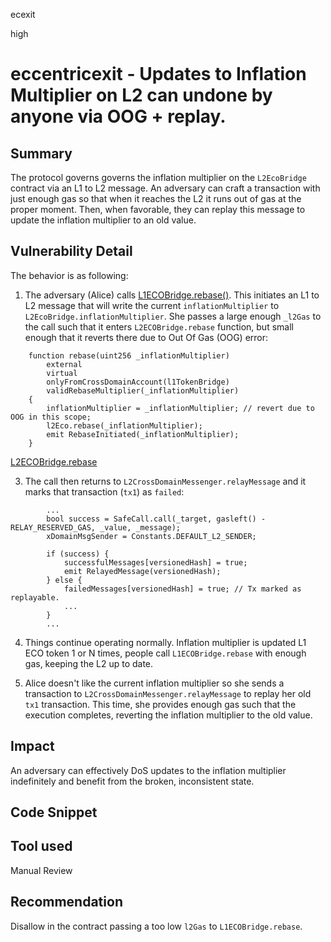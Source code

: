 ecexit

high

# eccentricexit - Updates to Inflation Multiplier on L2 can undone by anyone via OOG + replay.

## Summary

The protocol governs governs the inflation multiplier on the `L2EcoBridge` contract via an L1 to L2 message. An adversary can craft a transaction with just enough gas so that when it reaches the L2 it runs out of gas at the proper moment. Then, when favorable, they can replay this message to update the inflation multiplier to an old value.

## Vulnerability Detail

The behavior is as following:

1. The adversary (Alice) calls [L1ECOBridge.rebase()](https://github.com/sherlock-audit/2023-05-ecoprotocol/blob/b440f89234b806f672b9e9ad24cf70c409964db5/op-eco/contracts/bridge/L1ECOBridge.sol#L296-L307). This initiates an L1 to L2 message that will write the current `inflationMultiplier` to `L2EcoBridge.inflationMultiplier`. She passes a large enough `_l2Gas` to the call such that it enters `L2ECOBridge.rebase` function, but small enough that it reverts there due to Out Of Gas (OOG) error:

```solidity
    function rebase(uint256 _inflationMultiplier)
        external
        virtual
        onlyFromCrossDomainAccount(l1TokenBridge)
        validRebaseMultiplier(_inflationMultiplier)
    {
        inflationMultiplier = _inflationMultiplier; // revert due to OOG in this scope;
        l2Eco.rebase(_inflationMultiplier);
        emit RebaseInitiated(_inflationMultiplier);
    }
```

[L2ECOBridge.rebase](https://github.com/sherlock-audit/2023-05-ecoprotocol/blob/b440f89234b806f672b9e9ad24cf70c409964db5/op-eco/contracts/bridge/L2ECOBridge.sol#L175-L177)

3. The call then returns to `L2CrossDomainMessenger.relayMessage`  and it marks that transaction (`tx1`) as `failed`:

```solidity
        ...
        bool success = SafeCall.call(_target, gasleft() - RELAY_RESERVED_GAS, _value, _message);
        xDomainMsgSender = Constants.DEFAULT_L2_SENDER;

        if (success) {
            successfulMessages[versionedHash] = true;
            emit RelayedMessage(versionedHash);
        } else {
            failedMessages[versionedHash] = true; // Tx marked as replayable.
            ...
        }
        ...
```

4. Things continue operating normally. Inflation multiplier is updated L1 ECO token 1 or N times, people call `L1ECOBridge.rebase` with enough gas, keeping the L2 up to date.

5. Alice doesn't like the current inflation multiplier so she sends a transaction to `L2CrossDomainMessenger.relayMessage` to replay her old `tx1` transaction. This time, she provides enough gas such that the execution completes, reverting the inflation multiplier to the old value.

## Impact

An adversary can effectively DoS updates to the inflation multiplier indefinitely and benefit from the broken, inconsistent state.

## Code Snippet

## Tool used

Manual Review

## Recommendation

Disallow in the contract passing a too low `l2Gas` to `L1ECOBridge.rebase`.